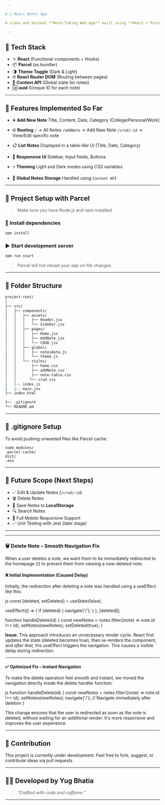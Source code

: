 ```yaml
---

# 📝 React Notes App

A clean and minimal **Note-Taking Web App** built using **React + Parcel**. This project allows users to create, view, and manage notes in different categories with a responsive UI and dark/light themes.

---
```


## 🔧 **Tech Stack**

* ⚛️ **React** (Functional components + Hooks)
* 📦 **Parcel** (as bundler)
* 🌗 **Theme Toggle** (Dark & Light)
* 🌐 **React Router DOM** (Routing between pages)
* 🧠 **Context API** (Global state for notes)
* 🆔 **uuid** (Unique ID for each note)

---

## 📌 **Features Implemented So Far**

* ➕ **Add New Note**
  Title, Content, Date, Category (College/Personal/Work)

* 🌐 **Routing**
  `/` → All Notes
  `/addNote` → Add New Note
  `/crud/:id` → View/Edit specific note

* 📋 **List Notes**
  Displayed in a table-like UI (Title, Date, Category)

* 🎨 **Responsive UI**
  Sidebar, Input fields, Buttons

* ⚡ **Theming**
  Light and Dark modes using CSS variables

* 🧠 **Global Notes Storage**
  Handled using `Context API`

---

## 🚀 **Project Setup with Parcel**

> Make sure you have Node.js and npm installed

### 🧱 Install dependencies

```bash
npm install
```

### ▶️ Start development server

```bash
npm run start
```

> Parcel will hot reload your app on file changes.

---

## 📁 **Folder Structure**

```bash
project-root/
│
├── src/
│   ├── components/
│   │   ├── assets/
│   │   │   ├── Header.jsx
│   │   │   └── Sidebar.jsx
│   │   ├── pages/
│   │   │   ├── Home.jsx
│   │   │   ├── AddNote.jsx
│   │   │   └── CRUD.jsx
│   │   ├── global/
│   │   │   ├── notesdata.js
│   │   │   └── theme.js
│   │   └── styles/
│   │       ├── home.css
│   │       ├── addNote.css
│   │       ├── note-table.css
│   │      └── crud.css
│   |-- index.js
|   |-- main.jsx
├── index.html

├── .gitignore
└── README.md
```

---

## 🔐 **.gitignore Setup**

To avoid pushing unwanted files like Parcel cache:

```gitignore
node_modules/
.parcel-cache/
dist/
.env
```

---

## 🎯 **Future Scope (Next Steps)**

* ✅ Edit & Update Notes (`/crud/:id`)
* 🗑️ Delete Notes
* 💾 Save Notes to **LocalStorage**
* 🔍 Search Notes
* 📲 Full Mobile Responsive Support
* ✅ Unit Testing with Jest (later stage)

---
---

### 🗑️ Delete Note – Smooth Navigation Fix

When a user deletes a note, we want them to be immediately redirected to the homepage (/) to prevent them from viewing a now-deleted note.

#### ❌ Initial Implementation (Caused Delay)

Initially, the redirection after deleting a note was handled using a useEffect like this:

js
const [deleted, setDeleted] = useState(false);

useEffect(() => {
  if (deleted) {
    navigate('/');
  }
}, [deleted]);

function handleDelete(id) {
  const newNotes = notes.filter((note) => note.id !== id);
  setNotes(newNotes);
  setDeleted(true);
}


**Issue:**
This approach introduces an unnecessary render cycle. React first updates the state (deleted becomes true), then re-renders the component, and *after that*, the useEffect triggers the navigation. This causes a visible delay during redirection.

---

#### ✅ Optimized Fix – Instant Navigation

To make the delete operation feel smooth and instant, we moved the navigation directly inside the delete handler function:

js
function handleDelete(id) {
  const newNotes = notes.filter((note) => note.id !== id);
  setNotes(newNotes);
  navigate('/'); // Navigate immediately after deletion
}


This change ensures that the user is redirected as soon as the note is deleted, without waiting for an additional render. It's more responsive and improves the user experience.

---

## 🙌 **Contribution**

This project is currently under development. Feel free to fork, suggest, or contribute ideas via pull requests.

---

## 👨‍💻 **Developed by Yug Bhatia**

> *"Crafted with code and caffeine."*

---

